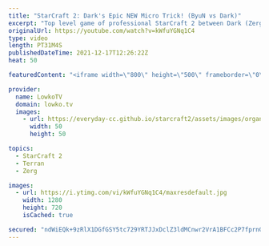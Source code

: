 ```yaml
---
title: "StarCraft 2: Dark's Epic NEW Micro Trick! (ByuN vs Dark)"
excerpt: "Top level game of professional StarCraft 2 between Dark (Zerg) and ByuN (Terran). In this match Dark showcases a new micro trick that he has been working on.  Maru vs Reynor: https://youtu.be/dnRMCwdGUVM Dark vs Cure: https://youtu.be/HLMd5CcpIz0  Support my work on Patreon: http://www.patreon.com/lowkotv"
originalUrl: https://youtube.com/watch?v=kWfuYGNq1C4
type: video
length: PT31M4S
publishedDateTime: 2021-12-17T12:26:22Z
heat: 50

featuredContent: "<iframe width=\"800\" height=\"500\" frameborder=\"0\" src=\"https://www.youtube.com/embed/kWfuYGNq1C4\" allow=\"accelerometer; autoplay; encrypted-media; gyroscope; picture-in-picture\" allowfullscreen></iframe>"

provider:
  name: LowkoTV
  domain: lowko.tv
  images:
    - url: https://everyday-cc.github.io/starcraft2/assets/images/organizations/lowko.tv-50x50.jpg
      width: 50
      height: 50

topics:
  - StarCraft 2
  - Terran
  - Zerg

images:
  - url: https://i.ytimg.com/vi/kWfuYGNq1C4/maxresdefault.jpg
    width: 1280
    height: 720
    isCached: true

secured: "ndWiEQk+9zRlX1DGfGSY5tc729YRTJJxDclZ3ldMCnwr2VrA1BFCc2P7fprnG6D8Lm0VyaPoW4FreoStBmhj2LNuKslKA76pp2NRNDoXFtV7amzpRkF19oK9CKMwUIv8rInjJX6+bgObAb8IKReVFyV4IJjJiVwpRvpufxfhX60hiCzlTnxI/5SDQnevWTaFGSgqbSxEy4Xh/LnLkF3RDYuYXPfpTRU19an5TKtsmW8T8Mrgk2vQggoMdkkfGBdnsu/iSOc9eH/iRbih99yQPLZaU8lnI8sqgEB3vMAKR1zsJWXvLhX9uVe99MxFdyTxqvqEd8+95+oGR1bPr5pcP4gPOjqlm2MQ/Dk0tVLH+qcu6v9aGP8W3FhzHTkCg+Z13h1NJ6mDaGrnXn0iOHW6dd35UhjYLNBUzw4daq+QHcs=;eRj4imUZ7pdUPJ68BeNXJg=="
---
```


